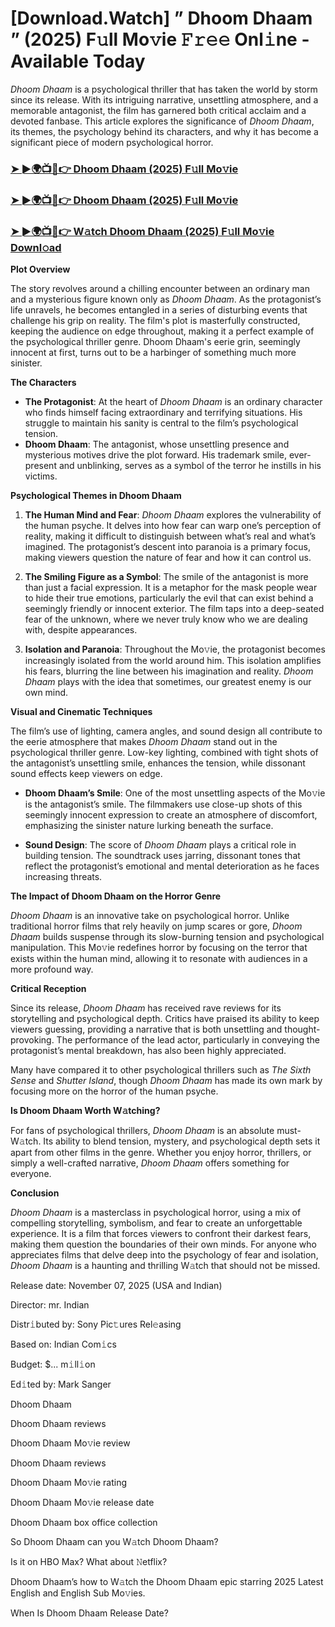 # [Download.Watch] ” Dhoom Dhaam ” (2025) F𝚞ll Mo𝚟ie 𝙵𝚛𝚎𝚎 Onl𝚒ne - Available Today

*Dhoom Dhaam* is a psychological thriller that has taken the world by storm since its release. With its intriguing narrative, unsettling atmosphere, and a memorable antagonist, the film has garnered both critical acclaim and a devoted fanbase. This article explores the significance of *Dhoom Dhaam*, its themes, the psychology behind its characters, and why it has become a significant piece of modern psychological horror.

<h3><a href="https://t.co/bMv1LM5Ci1">➤ ►🌍📺📱👉 Dhoom Dhaam (2025) F𝚞ll Mo𝚟ie</a></h3>

<h3><a href="https://t.co/bMv1LM5Ci1">➤ ►🌍📺📱👉 Dhoom Dhaam (2025) F𝚞ll Mo𝚟ie</a></h3>

<h3><a href="https://t.co/bMv1LM5Ci1">➤ ►🌍📺📱👉 W𝚊tch Dhoom Dhaam (2025) F𝚞ll Mo𝚟ie Downl𝚘ad</a></h3>

**Plot Overview**

The story revolves around a chilling encounter between an ordinary man and a mysterious figure known only as *Dhoom Dhaam*. As the protagonist’s life unravels, he becomes entangled in a series of disturbing events that challenge his grip on reality. The film's plot is masterfully constructed, keeping the audience on edge throughout, making it a perfect example of the psychological thriller genre. Dhoom Dhaam's eerie grin, seemingly innocent at first, turns out to be a harbinger of something much more sinister.

**The Characters**

- **The Protagonist**: At the heart of *Dhoom Dhaam* is an ordinary character who finds himself facing extraordinary and terrifying situations. His struggle to maintain his sanity is central to the film’s psychological tension.
- **Dhoom Dhaam**: The antagonist, whose unsettling presence and mysterious motives drive the plot forward. His trademark smile, ever-present and unblinking, serves as a symbol of the terror he instills in his victims.

**Psychological Themes in Dhoom Dhaam**

1. **The Human Mind and Fear**: *Dhoom Dhaam* explores the vulnerability of the human psyche. It delves into how fear can warp one’s perception of reality, making it difficult to distinguish between what’s real and what’s imagined. The protagonist’s descent into paranoia is a primary focus, making viewers question the nature of fear and how it can control us.

2. **The Smiling Figure as a Symbol**: The smile of the antagonist is more than just a facial expression. It is a metaphor for the mask people wear to hide their true emotions, particularly the evil that can exist behind a seemingly friendly or innocent exterior. The film taps into a deep-seated fear of the unknown, where we never truly know who we are dealing with, despite appearances.

3. **Isolation and Paranoia**: Throughout the Mo𝚟ie, the protagonist becomes increasingly isolated from the world around him. This isolation amplifies his fears, blurring the line between his imagination and reality. *Dhoom Dhaam* plays with the idea that sometimes, our greatest enemy is our own mind.

**Visual and Cinematic Techniques**

The film’s use of lighting, camera angles, and sound design all contribute to the eerie atmosphere that makes *Dhoom Dhaam* stand out in the psychological thriller genre. Low-key lighting, combined with tight shots of the antagonist’s unsettling smile, enhances the tension, while dissonant sound effects keep viewers on edge.

- **Dhoom Dhaam’s Smile**: One of the most unsettling aspects of the Mo𝚟ie is the antagonist’s smile. The filmmakers use close-up shots of this seemingly innocent expression to create an atmosphere of discomfort, emphasizing the sinister nature lurking beneath the surface.

- **Sound Design**: The score of *Dhoom Dhaam* plays a critical role in building tension. The soundtrack uses jarring, dissonant tones that reflect the protagonist’s emotional and mental deterioration as he faces increasing threats.

**The Impact of Dhoom Dhaam on the Horror Genre**

*Dhoom Dhaam* is an innovative take on psychological horror. Unlike traditional horror films that rely heavily on jump scares or gore, *Dhoom Dhaam* builds suspense through its slow-burning tension and psychological manipulation. This Mo𝚟ie redefines horror by focusing on the terror that exists within the human mind, allowing it to resonate with audiences in a more profound way.

**Critical Reception**

Since its release, *Dhoom Dhaam* has received rave reviews for its storytelling and psychological depth. Critics have praised its ability to keep viewers guessing, providing a narrative that is both unsettling and thought-provoking. The performance of the lead actor, particularly in conveying the protagonist’s mental breakdown, has also been highly appreciated. 

Many have compared it to other psychological thrillers such as *The Sixth Sense* and *Shutter Island*, though *Dhoom Dhaam* has made its own mark by focusing more on the horror of the human psyche.

**Is Dhoom Dhaam Worth W𝚊tching?**

For fans of psychological thrillers, *Dhoom Dhaam* is an absolute must-W𝚊tch. Its ability to blend tension, mystery, and psychological depth sets it apart from other films in the genre. Whether you enjoy horror, thrillers, or simply a well-crafted narrative, *Dhoom Dhaam* offers something for everyone. 

**Conclusion**

*Dhoom Dhaam* is a masterclass in psychological horror, using a mix of compelling storytelling, symbolism, and fear to create an unforgettable experience. It is a film that forces viewers to confront their darkest fears, making them question the boundaries of their own minds. For anyone who appreciates films that delve deep into the psychology of fear and isolation, *Dhoom Dhaam* is a haunting and thrilling W𝚊tch that should not be missed.

Release date: November 07, 2025 (USA and Indian)

Director: mr. Indian

Distr𝚒buted by: Sony Pic𝚝ures Rel𝚎asing

Based on: Indian Com𝚒cs

Budget: $... m𝚒ll𝚒on

Ed𝚒ted by: Mark Sanger

Dhoom Dhaam

Dhoom Dhaam reviews

Dhoom Dhaam Mo𝚟ie review

Dhoom Dhaam reviews

Dhoom Dhaam Mo𝚟ie rating

Dhoom Dhaam Mo𝚟ie release date

Dhoom Dhaam box office collection

So Dhoom Dhaam can you W𝚊tch Dhoom Dhaam?

Is it on HBO Max? What about 𝙽etflix?

Dhoom Dhaam’s how to W𝚊tch the Dhoom Dhaam epic starring 2025 Latest English and English Sub Mo𝚟ies.

When Is Dhoom Dhaam Release Date?
